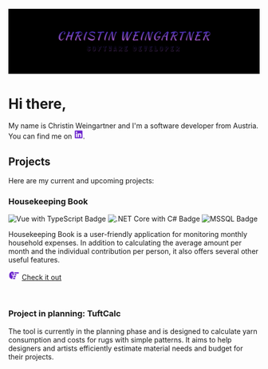 ![Header](./assets/images/ReadMe/Logo_Portfolio.png)

# Hi there,

My name is Christin Weingartner and I'm a software developer from Austria. <br />
You can find me on [![LinkedIn][1.2]][1].

## Projects

Here are my current and upcoming projects:

### Housekeeping Book

![Vue with TypeScript Badge](https://img.shields.io/badge/Vue-%20TypeScript-6a23ce?style=flat&logo=vue.js&logoColor=4FC08D) ![.NET Core with C# Badge](https://img.shields.io/badge/.NET%20Core-C%23-6a23ce?style=flat&logo=.net&logoColor=white) ![MSSQL Badge](https://img.shields.io/badge/MSSQL-Microsoft%20SQL%20Server-6a23ce?style=flat&logo=microsoft-sql-server&logoColor=white) 

<p>
Housekeeping Book is a user-friendly application for monitoring monthly household expenses. In addition to calculating the average amount per month and the individual contribution per person, it also offers several other useful features.</p>

[![Check it out][2.2]][2] [Check it out][2] 

<br />

### Project in planning: TuftCalc

The tool is currently in the planning phase and is designed to calculate yarn consumption and costs for rugs with simple patterns. It aims to help designers and artists efficiently estimate material needs and budget for their projects.

<!-- links and images -->

[1]: https://www.linkedin.com/in/christin-weingartner-9a402a213 

[1.2]: https://github.com/CMietschnig/Portfolio/blob/44b7a0dbf6ffd1cde8c5554c8f0da12abbe2fb24/assets/images/ReadMe/linkedIn-18.png

[2]: https://github.com/ChristinWeingartner/Housekeeping-Book

[2.2]: https://github.com/CMietschnig/Portfolio/blob/a0a5f950eb32699624f928b240c88ba319f0a6fc/assets/images/ReadMe/point-right-18.png